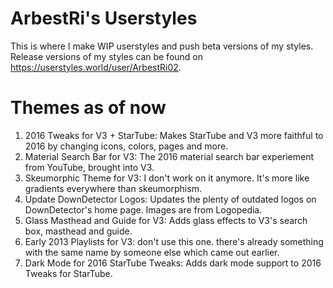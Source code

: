 # ArbestRi's Userstyles
This is where I make WIP userstyles and push beta versions of my styles. Release versions of my styles can be found on https://userstyles.world/user/ArbestRi02.
# Themes as of now
1. 2016 Tweaks for V3 + StarTube: Makes StarTube and V3 more faithful to 2016 by changing icons, colors, pages and more.
3. Material Search Bar for V3: The 2016 material search bar experiement from YouTube, brought into V3.
4. Skeumorphic Theme for V3: I don't work on it anymore. It's more like gradients everywhere than skeumorphism.
5. Update DownDetector Logos: Updates the plenty of outdated logos on DownDetector's home page. Images are from Logopedia.
6. Glass Masthead and Guide for V3: Adds glass effects to V3's search box, masthead and guide.
7. Early 2013 Playlists for V3: don't use this one. there's already something with the same name by someone else which came out earlier.
8. Dark Mode for 2016 StarTube Tweaks: Adds dark mode support to 2016 Tweaks for StarTube.
